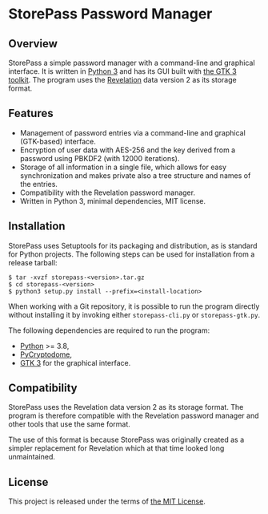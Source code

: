 # StorePass Password Manager

## Overview

StorePass a simple password manager with a command-line and graphical interface.
It is written in [Python 3][Python] and has its GUI built with [the GTK 3
toolkit][GTK]. The program uses the [Revelation][Revelation] data version 2 as
its storage format.

## Features

* Management of password entries via a command-line and graphical (GTK-based)
  interface.
* Encryption of user data with AES-256 and the key derived from a password
  using PBKDF2 (with 12000 iterations).
* Storage of all information in a single file, which allows for easy
  synchronization and makes private also a tree structure and names of the
  entries.
* Compatibility with the Revelation password manager.
* Written in Python 3, minimal dependencies, MIT license.

## Installation

StorePass uses Setuptools for its packaging and distribution, as is standard for
Python projects. The following steps can be used for installation from a release
tarball:

```
$ tar -xvzf storepass-<version>.tar.gz
$ cd storepass-<version>
$ python3 setup.py install --prefix=<install-location>
```

When working with a Git repository, it is possible to run the program directly
without installing it by invoking either `storepass-cli.py` or
`storepass-gtk.py`.

The following dependencies are required to run the program:
* [Python][Python] >= 3.8,
* [PyCryptodome][PyCryptodome],
* [GTK 3][GTK] for the graphical interface.

## Compatibility

StorePass uses the Revelation data version 2 as its storage format. The program
is therefore compatible with the Revelation password manager and other tools
that use the same format.

The use of this format is because StorePass was originally created as a simpler
replacement for Revelation which at that time looked long unmaintained.

## License

This project is released under the terms of [the MIT License](COPYING).

[Python]: https://www.python.org/
[GTK]: https://www.gtk.org/
[Revelation]: https://revelation.olasagasti.info/
[PyCryptodome]: https://pycryptodome.readthedocs.io/en/latest/
